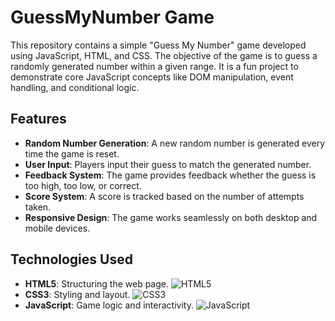 # GuessMyNumber Game

This repository contains a simple "Guess My Number" game developed using JavaScript, HTML, and CSS. The objective of the game is to guess a randomly generated number within a given range. It is a fun project to demonstrate core JavaScript concepts like DOM manipulation, event handling, and conditional logic.

## Features

- **Random Number Generation**: A new random number is generated every time the game is reset.
- **User Input**: Players input their guess to match the generated number.
- **Feedback System**: The game provides feedback whether the guess is too high, too low, or correct.
- **Score System**: A score is tracked based on the number of attempts taken.
- **Responsive Design**: The game works seamlessly on both desktop and mobile devices.

## Technologies Used

- **HTML5**: Structuring the web page.
  ![HTML5](https://img.shields.io/badge/html5-%23E34F26.svg?style=for-the-badge&logo=html5&logoColor=white)
- **CSS3**: Styling and layout.
  ![CSS3](https://img.shields.io/badge/css3-%231572B6.svg?style=for-the-badge&logo=css3&logoColor=white)
- **JavaScript**: Game logic and interactivity.
  ![JavaScript](https://img.shields.io/badge/javascript-%23F7DF1E.svg?style=for-the-badge&logo=javascript&logoColor=black)
